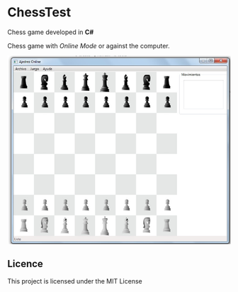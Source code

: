 # ChessTest

Chess game developed in **C#**

Chess game with *Online Mode* or against the computer.

![Settings Window](/screenshot.jpg)

## Licence 

This project is licensed under the MIT License 
